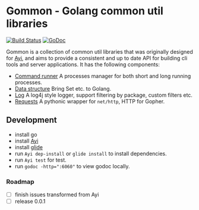 # Gommon - Golang common util libraries

[![Build Status](https://travis-ci.org/dyweb/gommon.svg?branch=master)](https://travis-ci.org/dyweb/gommon)
[![GoDoc](https://godoc.org/github.com/dyweb/gommon?status.svg)](https://godoc.org/github.com/dyweb/gommon)

Gommon is a collection of common util libraries that was originally designed for [Ayi](https://github.com/dyweb/Ayi),
and aims to provide a consistent and up to date API for building cli tools and server applications.
It has the following components:

- [Command runner](runner) A processes manager for both short and long running processes.
- [Data structure](structure) Bring Set etc. to Golang.
- [Log](log) A log4j style logger, support filtering by package, custom filters etc.
- [Requests](requests) A pythonic wrapper for `net/http`, HTTP for Gopher.

<!--- web server - resource binding (replace go.rice)-->

## Development

- install go
- install [Ayi](https://github.com/dyweb/Ayi)
- install [glide](https://github.com/Masterminds/glide)
- run `Ayi dep-install` or `glide install` to install dependencies.
- run `Ayi test` for test.
- run `godoc -http=":6060"` to view godoc locally.

### Roadmap

- [ ] finish issues transformed from Ayi
- [ ] release 0.0.1